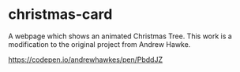 # christmas-card
A webpage which shows an animated Christmas Tree. This work is a modification to the original project from Andrew Hawke.

https://codepen.io/andrewhawkes/pen/PbddJZ
